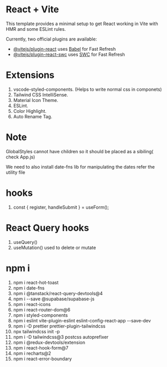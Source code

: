 # React + Vite

This template provides a minimal setup to get React working in Vite with HMR and some ESLint rules.

Currently, two official plugins are available:

- [@vitejs/plugin-react](https://github.com/vitejs/vite-plugin-react/blob/main/packages/plugin-react/README.md) uses [Babel](https://babeljs.io/) for Fast Refresh
- [@vitejs/plugin-react-swc](https://github.com/vitejs/vite-plugin-react-swc) uses [SWC](https://swc.rs/) for Fast Refresh

# Extensions

1. vscode-styled-components. (Helps to write normal css in componets)
2. Tailwind CSS IntelliSense.
3. Material Icon Theme.
4. ESLint.
5. Color Highlight.
6. Auto Rename Tag.

# Note

GlobalStyles cannot have children so it should be placed as a sibiling( check App.js)

We need to also install date-fns lib for manipulating the dates refer the utility file

# hooks

1. const { register, handleSubmit } = useForm();

# React Query hooks

1. useQuery()
2. useMutation() used to delete or mutate

# npm i

1.  npm i react-hot-toast
2.  npm i date-fns
3.  npm i @tanstack/react-query-devtools@4
4.  npm i --save @supabase/supabase-js
5.  npm i react-icons
6.  npm i react-router-dom@6
7.  npm i styled-components
8.  npm i eslint vite-plugin-eslint eslint-config-react-app --save-dev
9.  npm i -D prettier prettier-plugin-tailwindcss
10. npx tailwindcss init -p
11. npm i -D tailwindcss@3 postcss autoprefixer
12. npm i @redux-devtools/extension
13. npm i react-hook-form@7
14. npm i recharts@2
15. npm i react-error-boundary
